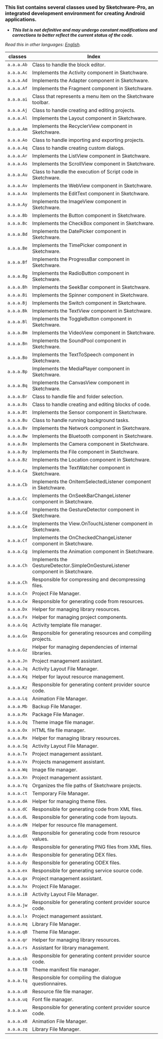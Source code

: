 ### This list contains several classes used by Sketchware-Pro, an integrated development environment for creating Android applications.
* ***This list is not definitive and may undergo constant modifications and corrections to better reflect the current status of the code.***

*Read this in other languages: [English](ClassIndex-PT.md).*

| classes | Index |
|---|---|
| `a.a.a.Ab` | Class to handle the block editor. |
| `a.a.a.Ac` | Implements the Activity component in Sketchware. |
| `a.a.a.Ad` | Implements the Adapter component in Sketchware. |
| `a.a.a.Af` | Implements the Fragment component in Sketchware. |
| `a.a.a.ai` | Class that represents a menu item on the Sketchware toolbar. |
| `a.a.a.Aj` | Class to handle creating and editing projects. |
| `a.a.a.Al` | Implements the Layout component in Sketchware. |
| `a.a.a.Am` | Implements the RecyclerView component in Sketchware. |
| `a.a.a.Ao` | Class to handle importing and exporting projects. |
| `a.a.a.Aq` | Class to handle creating custom dialogs. |
| `a.a.a.Ar` | Implements the ListView component in Sketchware. |
| `a.a.a.As` | Implements the ScrollView component in Sketchware. |
| `a.a.a.Au` | Class to handle the execution of Script code in Sketchware. |
| `a.a.a.Av` | Implements the WebView component in Sketchware. |
| `a.a.a.Ax` | Implements the EditText component in Sketchware. |
| `a.a.a.Ay` | Implements the ImageView component in Sketchware. |
| `a.a.a.Bb` | Implements the Button component in Sketchware. |
| `a.a.a.Bc` | Implements the CheckBox component in Sketchware. |
| `a.a.a.Bd` | Implements the DatePicker component in Sketchware. |
| `a.a.a.Be` | Implements the TimePicker component in Sketchware. |
| `a.a.a.Bf` | Implements the ProgressBar component in Sketchware. |
| `a.a.a.Bg` | Implements the RadioButton component in Sketchware. |
| `a.a.a.Bh` | Implements the SeekBar component in Sketchware. |
| `a.a.a.Bi` | Implements the Spinner component in Sketchware. |
| `a.a.a.Bj` | Implements the Switch component in Sketchware. |
| `a.a.a.Bk` | Implements the TextView component in Sketchware. |
| `a.a.a.Bl` | Implements the ToggleButton component in Sketchware. |
| `a.a.a.Bm` | Implements the VideoView component in Sketchware. |
| `a.a.a.Bn` | Implements the SoundPool component in Sketchware. |
| `a.a.a.Bo` | Implements the TextToSpeech component in Sketchware. |
| `a.a.a.Bp` | Implements the MediaPlayer component in Sketchware. |
| `a.a.a.Bq` | Implements the CanvasView component in Sketchware. |
| `a.a.a.Br` | Class to handle file and folder selection. |
| `a.a.a.Bs` | Class to handle creating and editing blocks of code. |
| `a.a.a.Bt` | Implements the Sensor component in Sketchware. |
| `a.a.a.Bu` | Class to handle running background tasks. |
| `a.a.a.Bv` | Implements the Network component in Sketchware. |
| `a.a.a.Bw` | Implements the Bluetooth component in Sketchware. |
| `a.a.a.Bx` | Implements the Camera component in Sketchware. |
| `a.a.a.By` | Implements the File component in Sketchware. |
| `a.a.a.Bz` | Implements the Location component in Sketchware. |
| `a.a.a.Ca` | Implements the TextWatcher component in Sketchware. |
| `a.a.a.Cb` | Implements the OnItemSelectedListener component in Sketchware. |
| `a.a.a.Cc` | Implements the OnSeekBarChangeListener component in Sketchware. |
| `a.a.a.Cd` | Implements the GestureDetector component in Sketchware. |
| `a.a.a.Ce` | Implements the View.OnTouchListener component in Sketchware. |
| `a.a.a.Cf` | Implements the OnCheckedChangeListener component in Sketchware. |
| `a.a.a.Cg` | Implements the Animation component in Sketchware. |
| `a.a.a.Ch` | Implements the GestureDetector.SimpleOnGestureListener component in Sketchware. |
| `a.a.a.Ch` | Responsible for compressing and decompressing files. |
| `a.a.a.Cn` | Project File Manager. |
| `a.a.a.Cw` | Responsible for generating code from resources. |
| `a.a.a.Dx` | Helper for managing library resources. |
| `a.a.a.Fx` | Helper for managing project components. |
| `a.a.a.Gq` | Activity template file manager. |
| `a.a.a.Gx` | Responsible for generating resources and compiling projects. |
| `a.a.a.Gz` | Helper for managing dependencies of internal libraries. |
| `a.a.a.Jn` | Project management assistant. |
| `a.a.a.Jq` | Activity Layout File Manager. |
| `a.a.a.Kq` | Helper for layout resource management. |
| `a.a.a.Kz` | Responsible for generating content provider source code. |
| `a.a.a.Lq` | Animation File Manager. |
| `a.a.a.Mb` | Backup File Manager. |
| `a.a.a.Mx` | Package File Manager. |
| `a.a.a.Oq` | Theme image file manager. |
| `a.a.a.Ox` | HTML file file manager. |
| `a.a.a.Rx` | Helper for managing library resources. |
| `a.a.a.Sq` | Activity Layout File Manager. |
| `a.a.a.Tx` | Project management assistant. |
| `a.a.a.Vx` | Projects management assistant. |
| `a.a.a.Wq` | Image file manager. |
| `a.a.a.Xn` | Project management assistant. |
| `a.a.a.Yq` | Organizes the file paths of Sketchware projects. |
| `a.a.a.ct` | Temporary File Manager. |
| `a.a.a.dA` | Helper for managing theme files. |
| `a.a.a.dC` | Responsible for generating code from XML files. |
| `a.a.a.dL` | Responsible for generating code from layouts. |
| `a.a.a.dN` | Helper for resource file management. |
| `a.a.a.dX` | Responsible for generating code from resource values. |
| `a.a.a.dp` | Responsible for generating PNG files from XML files. |
| `a.a.a.dx` | Responsible for generating DEX files. |
| `a.a.a.dy` | Responsible for generating ODEX files. |
| `a.a.a.ex` | Responsible for generating service source code. |
| `a.a.a.gx` | Project management assistant. |
| `a.a.a.hx` | Project File Manager. |
| `a.a.a.iB` | Activity Layout File Manager. |
| `a.a.a.jw` | Responsible for generating content provider source code. |
| `a.a.a.lx` | Project management assistant. |
| `a.a.a.mq` | Library File Manager. |
| `a.a.a.qB` | Theme File Manager. |
| `a.a.a.qr` | Helper for managing library resources. |
| `a.a.a.rs` | Assistant for library management. |
| `a.a.a.sb` | Responsible for generating content provider source code. |
| `a.a.a.tB` | Theme manifest file manager. |
| `a.a.a.tq` | Responsible for compiling the dialogue questionnaires. |
| `a.a.a.uB` | Resource file file manager. |
| `a.a.a.uq` | Font file manager. |
| `a.a.a.wx` | Responsible for generating content provider source code. |
| `a.a.a.xB` | Animation File Manager. |
| `a.a.a.zq` | Library File Manager. |
